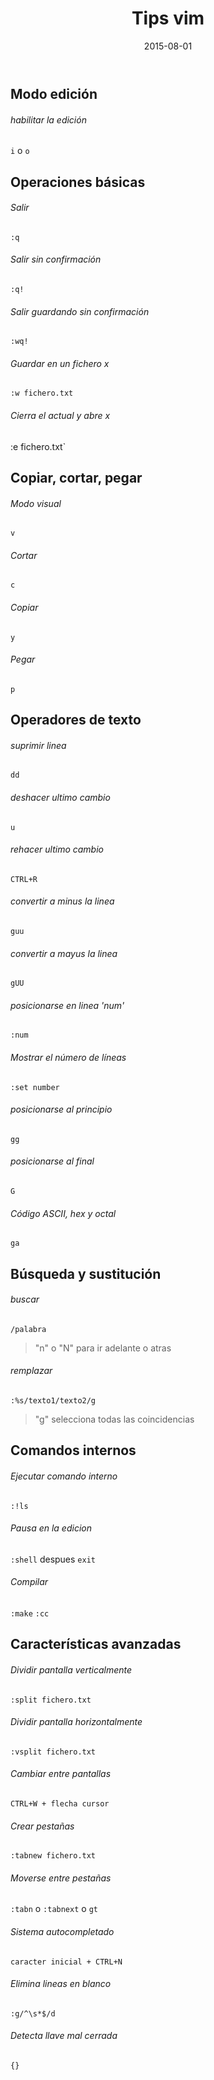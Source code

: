 ﻿---
title: Tips vim
description: 
date: 2015-08-01
lastmod: 2015-08-01
slug: tips_vim
image: "covers/software.png"
tags:
  - linunx
  - vim
categories:
  - Software
---

## Modo edición
###### habilitar la edición
`i` o `o`


## Operaciones básicas
###### Salir
`:q`

###### Salir sin confirmación
`:q!`

###### Salir guardando sin confirmación
`:wq!`

###### Guardar en un fichero x
`:w fichero.txt`

###### Cierra el actual y abre x
:e fichero.txt`


## Copiar, cortar, pegar
###### Modo visual
`v`

###### Cortar
`c`

###### Copiar
`y`

###### Pegar
`p`


## Operadores de texto
###### suprimir linea
`dd`

###### deshacer ultimo cambio
`u`

###### rehacer ultimo cambio
`CTRL+R`

###### convertir a minus la linea
`guu`

###### convertir a mayus la linea
`gUU`

###### posicionarse en linea 'num'
`:num`

###### Mostrar el número de líneas
`:set number`

###### posicionarse al principio
`gg`

###### posicionarse al final
`G`

###### Código ASCII, hex y octal
`ga`


## Búsqueda y sustitución
###### buscar
`/palabra`
>"n" o "N" para ir adelante o atras

###### remplazar
`:%s/texto1/texto2/g`
> "g" selecciona todas las coincidencias


## Comandos internos
###### Ejecutar comando interno
`:!ls`

###### Pausa en la edicion
`:shell`	despues	  `exit`

###### Compilar
`:make`	`:cc`



## Características avanzadas
###### Dividir pantalla verticalmente
`:split fichero.txt`

###### Dividir pantalla horizontalmente
`:vsplit fichero.txt`

###### Cambiar entre pantallas
`CTRL+W + flecha cursor`

###### Crear pestañas
`:tabnew fichero.txt`

###### Moverse entre pestañas
`:tabn`  o  `:tabnext`  o  `gt`

###### Sistema autocompletado
`caracter inicial + CTRL+N`

###### Elimina lineas en blanco
`:g/^\s*$/d`

###### Detecta llave mal cerrada
`{}`
